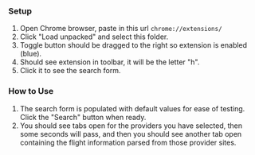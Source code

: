 ### Setup

1. Open Chrome browser, paste in this url `chrome://extensions/`
2. Click "Load unpacked" and select this folder.
3. Toggle button should be dragged to the right so extension is enabled (blue).
4. Should see extension in toolbar, it will be the letter "h".
5. Click it to see the search form.

### How to Use

1. The search form is populated with default values for ease of testing. Click the "Search" button when ready.
2. You should see tabs open for the providers you have selected, then some seconds will pass, and then you should see another tab open containing the flight information parsed from those provider sites.
